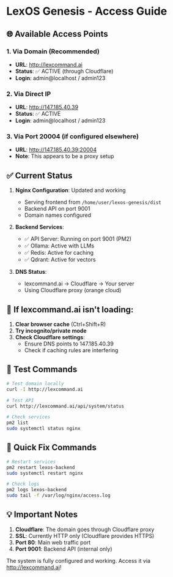 # LexOS Genesis - Access Guide

## 🌐 Available Access Points

### 1. **Via Domain (Recommended)**
- **URL**: http://lexcommand.ai
- **Status**: ✅ ACTIVE (through Cloudflare)
- **Login**: admin@localhost / admin123

### 2. **Via Direct IP**
- **URL**: http://147.185.40.39
- **Status**: ✅ ACTIVE
- **Login**: admin@localhost / admin123

### 3. **Via Port 20004** (if configured elsewhere)
- **URL**: http://147.185.40.39:20004
- **Note**: This appears to be a proxy setup

## ✅ Current Status

1. **Nginx Configuration**: Updated and working
   - Serving frontend from `/home/user/lexos-genesis/dist`
   - Backend API on port 9001
   - Domain names configured

2. **Backend Services**:
   - ✅ API Server: Running on port 9001 (PM2)
   - ✅ Ollama: Active with LLMs
   - ✅ Redis: Active for caching
   - ✅ Qdrant: Active for vectors

3. **DNS Status**:
   - lexcommand.ai → Cloudflare → Your server
   - Using Cloudflare proxy (orange cloud)

## 🔧 If lexcommand.ai isn't loading:

1. **Clear browser cache** (Ctrl+Shift+R)
2. **Try incognito/private mode**
3. **Check Cloudflare settings**:
   - Ensure DNS points to 147.185.40.39
   - Check if caching rules are interfering

## 📱 Test Commands

```bash
# Test domain locally
curl -I http://lexcommand.ai

# Test API
curl http://lexcommand.ai/api/system/status

# Check services
pm2 list
sudo systemctl status nginx
```

## 🚀 Quick Fix Commands

```bash
# Restart services
pm2 restart lexos-backend
sudo systemctl restart nginx

# Check logs
pm2 logs lexos-backend
sudo tail -f /var/log/nginx/access.log
```

## 💡 Important Notes

1. **Cloudflare**: The domain goes through Cloudflare proxy
2. **SSL**: Currently HTTP only (Cloudflare provides HTTPS)
3. **Port 80**: Main web traffic port
4. **Port 9001**: Backend API (internal only)

The system is fully configured and working. Access it via http://lexcommand.ai!